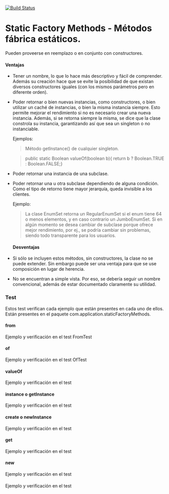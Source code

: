 [![Build Status](https://travis-ci.org/lucas-gio/static-factory-methods.svg?branch=master)](https://travis-ci.org/lucas-gio/static-factory-methods)


# Static Factory Methods - Métodos fábrica estáticos.
Pueden proveerse en reemplazo o en conjunto con constructores.

#### Ventajas
* Tener un nombre, lo que lo hace más descriptivo y fácil de comprender. Además su creación hace que se evite la posibilidad de que existan diversos constructores iguales (con los mismos parámetros pero en diferente orden).

* Poder retornar o bien nuevas instancias, como constructores, o bien utilizar un caché de instancias, o bien la misma instancia siempre. Esto permite mejorar el rendimiento si no es necesario crear una nueva instancia. Además, si se retorna siempre la misma, se dice que la clase constrola su instancia, garantizando así que sea un singleton o no instanciable.

    Ejemplos:
    > Método getInstance() de cualquier singleton.

    > public static Boolean valueOf(boolean b){ return b ? Boolean.TRUE : Boolean.FALSE;}

* Poder retornar una instancia de una subclase.
* Poder retornar una u otra subclase dependiendo de alguna condición. Como el tipo de retorno tiene mayor jerarquía, queda invisible a los clientes.

    Ejemplo:
    > La clase EnumSet retorna un RegularEnumSet si el enum tiene 64 o menos elementos, y en caso contrario un JumboEnumSet. Si en algún momento se desea cambiar de subclase porque ofrece mejor rendimiento, por ej., se podría cambiar sin problemas, siendo todo transparente para los usuarios.
    
    #### Desventajas
* Si sólo se incluyen estos métodos, sin constructores, la clase no se puede extender. Sin embargo puede ser una ventaja para que se use composición en lugar de herencia.

* No se encuentran a simple vista. Por eso, se debería seguir un nombre convencional, además de estar documentado claramente su utilidad.

### Test
Estos test verifican cada ejemplo que están presentes en cada uno de ellos. Están presentes en el paquete com.application.staticFactoryMethods.

#### from
Ejemplo y verificación en el test FromTest

#### of
Ejemplo y verificación en el test OfTest

#### valueOf
Ejemplo y verificación en el test 

#### instance o getInstance
Ejemplo y verificación en el test 

#### create o newInstance
Ejemplo y verificación en el test 

#### get<type>
Ejemplo y verificación en el test 
    
#### new<type>
Ejemplo y verificación en el test 
    
#### <type>
Ejemplo y verificación en el test 
